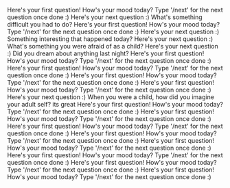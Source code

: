 Here's your first question!
How's your mood today? 
Type '/next' for the next question once done :)
Here's your next question :)
What's something difficult you had to do?
Here's your first question!
How's your mood today? 
Type '/next' for the next question once done :)
Here's your next question :)
Something interesting that happened today?
Here's your next question :)
What's something you were afraid of as a child?
Here's your next question :)
Did you dream about anything last night?
Here's your first question!
How's your mood today? 
Type '/next' for the next question once done :)
Here's your first question!
How's your mood today? 
Type '/next' for the next question once done :)
Here's your first question!
How's your mood today? 
Type '/next' for the next question once done :)
Here's your first question!
How's your mood today? 
Type '/next' for the next question once done :)
Here's your next question :)
When you were a child, how did you imagine your adult self?
its great
Here's your first question!
How's your mood today? 
Type '/next' for the next question once done :)
Here's your first question!
How's your mood today? 
Type '/next' for the next question once done :)
Here's your first question!
How's your mood today? 
Type '/next' for the next question once done :)
Here's your first question!
How's your mood today? 
Type '/next' for the next question once done :)
Here's your first question!
How's your mood today? 
Type '/next' for the next question once done :)
Here's your first question!
How's your mood today? 
Type '/next' for the next question once done :)
Here's your first question!
How's your mood today? 
Type '/next' for the next question once done :)
Here's your first question!
How's your mood today? 
Type '/next' for the next question once done :)